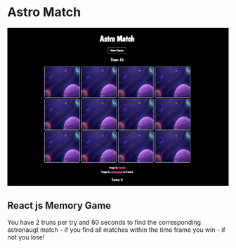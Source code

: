 # Astro Match

<img src="astro-memory.png" alt="picture of a memory game" />

## React js Memory Game

You have 2 truns per try and 60 seconds to find the corresponding astronaugt match - if you find all matches within the time frame you win - if not you lose!
